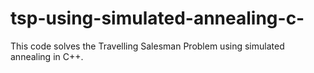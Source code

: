 # tsp-using-simulated-annealing-c-
This code solves the Travelling Salesman Problem using simulated annealing in C++.
